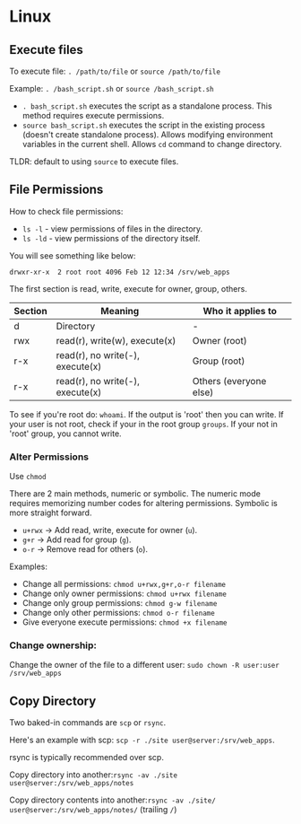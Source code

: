 # Linux

## Execute files

To execute file: ``. /path/to/file`` or ``source /path/to/file``

Example: ``. /bash_script.sh`` or ``source /bash_script.sh``

- ``. bash_script.sh`` executes the script as a standalone process. This method requires execute permissions.
- ``source bash_script.sh`` executes the script in the existing process (doesn't create standalone process). Allows
modifying environment variables in the current shell. Allows ``cd`` command to change directory.

TLDR: default to using ``source`` to execute files.

## File Permissions

How to check file permissions: 

- ``ls -l`` - view permissions of files in the directory.
- ``ls -ld`` - view permissions of the directory itself.

You will see something like below:

``drwxr-xr-x  2 root root 4096 Feb 12 12:34 /srv/web_apps``

The first section is read, write, execute for owner, group, others. 

| Section | Meaning                          | Who it applies to      |
|---------|----------------------------------|------------------------|
| d       | Directory                        | -                      |
| rwx     | read(r), write(w), execute(x)    | Owner (root)           |
| r-x     | read(r), no write(-), execute(x) | Group (root)           |          
| r-x     | read(r), no write(-), execute(x) | Others (everyone else) |

To see if you're root do: ``whoami``. If the output is 'root' then you can write.
If your user is not root, check if your in the root group ``groups``. If your
not in 'root' group, you cannot write.

### Alter Permissions

Use ``chmod``

There are 2 main methods, numeric or symbolic. The numeric mode requires memorizing number codes for altering permissions.
Symbolic is more straight forward.

- ``u+rwx`` → Add read, write, execute for owner (``u``).
- ``g+r`` → Add read for group (``g``).
- ``o-r`` → Remove read for others (``o``).

Examples:

- Change all permissions: ``chmod u+rwx,g+r,o-r filename``
- Change only owner permissions: ``chmod u+rwx filename``
- Change only group permissions: ``chmod g-w filename``
- Change only other permissions: ``chmod o-r filename``
- Give everyone execute permissions: ``chmod +x filename``



### Change ownership: 

Change the owner of the file to a different user: ``sudo chown -R user:user /srv/web_apps``

## Copy Directory

Two baked-in commands are ``scp`` or ``rsync``.

Here's an example with scp: ``scp -r ./site user@server:/srv/web_apps``.

rsync is typically recommended over scp.

Copy directory into another:``rsync -av ./site user@server:/srv/web_apps/notes``

Copy directory contents into another:``rsync -av ./site/ user@server:/srv/web_apps/notes/`` (trailing ``/``)


